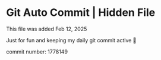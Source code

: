 # Git Auto Commit | Hidden File

This file was added Feb 12, 2025

Just for fun and keeping my daily git commit active 🤪

commit number: 1778149

